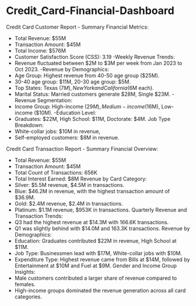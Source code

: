 # Credit_Card-Financial-Dashboard   



Credit Card Customer Report - Summary
Financial Metrics:
- Total Revenue: $55M
- Transaction Amount: $45M
- Total Income: $576M
- Customer Satisfaction Score (CSS): 3.19
-Weekly Revenue Trends:
- Revenue fluctuated between $2M to $3M per week from Jan 2023 to Oct 2023.
-Revenue by Demographics:
- Age Group: Highest revenue from 40-50 age group ($25M).
 - 30-40 age group: $11M, 20-30 age group: $5M.
- Top States: Texas ($7M), New York and California ($6M each).
- Marital Status: Married customers generate $28M, Single $23M.
-Revenue Segmentation:
- Income Group: High-income ($29M), Medium-income ($16M), Low-income ($10M).
-Education Level:
- Graduates: $22M, High School: $11M, Doctorate: $4M.
Job Type Breakdown:
- White-collar jobs: $10M in revenue,
- Self-employed customers: $8M in revenue.

  
Credit Card Transaction Report - Summary
Financial Overview:
- Total Revenue: $55M
- Transaction Amount: $45M
- Total Count of Transactions: 656K
- Total Interest Earned: $8M
Revenue by Card Category:
- Silver: $5.5M revenue, $4.5M in transactions.
- Blue: $46.2M in revenue, with the highest transaction amount of $36.9M.
- Gold: $2.4M revenue, $2.4M in transactions.
- Platinum: $1.1M revenue, $953K in transactions.
Quarterly Revenue and Transaction Trends:
- Q3 had the highest revenue at $14.3M with 166.6K transactions.
- Q1 was slightly behind with $14.0M and 163.3K transactions.
Revenue by Demographics:
- Education: Graduates contributed $22M in revenue, High School at $11M.
- Job Type: Businessmen lead with $17M, White-collar jobs with $10M.
- Expenditure Type: Highest revenue came from Bills at $14M, followed by Entertainment at $10M
and Fuel at $9M.
Gender and Income Group Insights:
- Male customers contributed a larger share of revenue compared to females.
- High-income groups dominated the revenue generation across all card categories.
